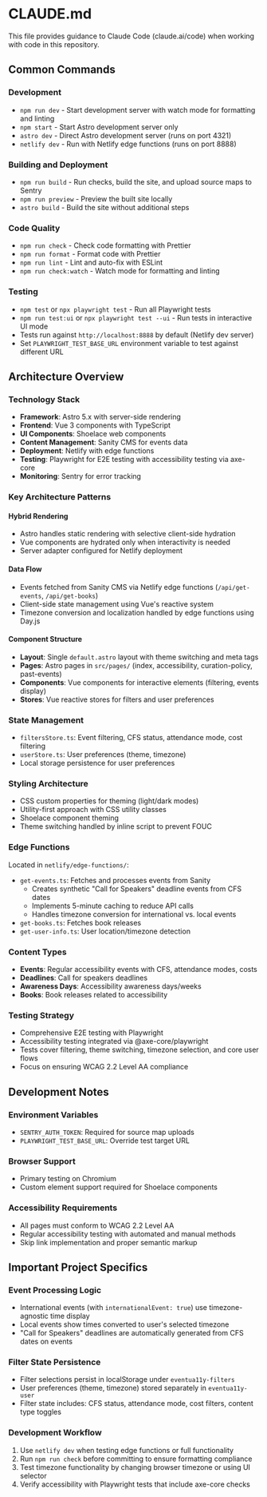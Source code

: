 # CLAUDE.md

This file provides guidance to Claude Code (claude.ai/code) when working with code in this repository.

## Common Commands

### Development

- `npm run dev` - Start development server with watch mode for formatting and linting
- `npm start` - Start Astro development server only
- `astro dev` - Direct Astro development server (runs on port 4321)
- `netlify dev` - Run with Netlify edge functions (runs on port 8888)

### Building and Deployment

- `npm run build` - Run checks, build the site, and upload source maps to Sentry
- `npm run preview` - Preview the built site locally
- `astro build` - Build the site without additional steps

### Code Quality

- `npm run check` - Check code formatting with Prettier
- `npm run format` - Format code with Prettier
- `npm run lint` - Lint and auto-fix with ESLint
- `npm run check:watch` - Watch mode for formatting and linting

### Testing

- `npm test` or `npx playwright test` - Run all Playwright tests
- `npm run test:ui` or `npx playwright test --ui` - Run tests in interactive UI mode
- Tests run against `http://localhost:8888` by default (Netlify dev server)
- Set `PLAYWRIGHT_TEST_BASE_URL` environment variable to test against different URL

## Architecture Overview

### Technology Stack

- **Framework**: Astro 5.x with server-side rendering
- **Frontend**: Vue 3 components with TypeScript
- **UI Components**: Shoelace web components
- **Content Management**: Sanity CMS for events data
- **Deployment**: Netlify with edge functions
- **Testing**: Playwright for E2E testing with accessibility testing via axe-core
- **Monitoring**: Sentry for error tracking

### Key Architecture Patterns

#### Hybrid Rendering

- Astro handles static rendering with selective client-side hydration
- Vue components are hydrated only when interactivity is needed
- Server adapter configured for Netlify deployment

#### Data Flow

- Events fetched from Sanity CMS via Netlify edge functions (`/api/get-events`, `/api/get-books`)
- Client-side state management using Vue's reactive system
- Timezone conversion and localization handled by edge functions using Day.js

#### Component Structure

- **Layout**: Single `default.astro` layout with theme switching and meta tags
- **Pages**: Astro pages in `src/pages/` (index, accessibility, curation-policy, past-events)
- **Components**: Vue components for interactive elements (filtering, events display)
- **Stores**: Vue reactive stores for filters and user preferences

### State Management

- `filtersStore.ts`: Event filtering, CFS status, attendance mode, cost filtering
- `userStore.ts`: User preferences (theme, timezone)
- Local storage persistence for user preferences

### Styling Architecture

- CSS custom properties for theming (light/dark modes)
- Utility-first approach with CSS utility classes
- Shoelace component theming
- Theme switching handled by inline script to prevent FOUC

### Edge Functions

Located in `netlify/edge-functions/`:

- `get-events.ts`: Fetches and processes events from Sanity
  - Creates synthetic "Call for Speakers" deadline events from CFS dates
  - Implements 5-minute caching to reduce API calls
  - Handles timezone conversion for international vs. local events
- `get-books.ts`: Fetches book releases
- `get-user-info.ts`: User location/timezone detection

### Content Types

- **Events**: Regular accessibility events with CFS, attendance modes, costs
- **Deadlines**: Call for speakers deadlines
- **Awareness Days**: Accessibility awareness days/weeks
- **Books**: Book releases related to accessibility

### Testing Strategy

- Comprehensive E2E testing with Playwright
- Accessibility testing integrated via @axe-core/playwright
- Tests cover filtering, theme switching, timezone selection, and core user flows
- Focus on ensuring WCAG 2.2 Level AA compliance

## Development Notes

### Environment Variables

- `SENTRY_AUTH_TOKEN`: Required for source map uploads
- `PLAYWRIGHT_TEST_BASE_URL`: Override test target URL

### Browser Support

- Primary testing on Chromium
- Custom element support required for Shoelace components

### Accessibility Requirements

- All pages must conform to WCAG 2.2 Level AA
- Regular accessibility testing with automated and manual methods
- Skip link implementation and proper semantic markup

## Important Project Specifics

### Event Processing Logic

- International events (with `internationalEvent: true`) use timezone-agnostic time display
- Local events show times converted to user's selected timezone
- "Call for Speakers" deadlines are automatically generated from CFS dates on events

### Filter State Persistence

- Filter selections persist in localStorage under `eventua11y-filters`
- User preferences (theme, timezone) stored separately in `eventua11y-user`
- Filter state includes: CFS status, attendance mode, cost filters, content type toggles

### Development Workflow

1. Use `netlify dev` when testing edge functions or full functionality
2. Run `npm run check` before committing to ensure formatting compliance
3. Test timezone functionality by changing browser timezone or using UI selector
4. Verify accessibility with Playwright tests that include axe-core checks
